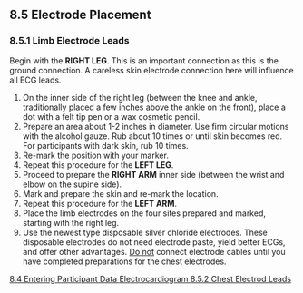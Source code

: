 ## 8.5 Electrode Placement

### 8.5.1 Limb Electrode Leads

Begin with the **RIGHT LEG**. This is an important connection as this is the ground connection. A careless skin electrode connection here will influence all ECG leads.

1. On the inner side of the right leg (between the knee and ankle, traditionally placed a few inches above the ankle on the front), place a dot with a felt tip pen or a wax cosmetic pencil.
2. Prepare an area about 1-2 inches in diameter. Use firm circular motions with the alcohol gauze. Rub about 10 times or until skin becomes red. For participants with dark skin, rub 10 times.
3. Re-mark the position with your marker.
4. Repeat this procedure for the **LEFT LEG**.
5. Proceed to prepare the **RIGHT ARM** inner side (between the wrist and elbow on the supine side).
6. Mark and prepare the skin and re-mark the location.
7. Repeat this procedure for the **LEFT ARM**.
8. Place the limb electrodes on the four sites prepared and marked, starting with the right leg.
9. Use the newest type disposable silver chloride electrodes. These disposable electrodes do not need electrode paste, yield better ECGs, and offer other advantages. <u>Do not</u> connect electrode cables until you have completed preparations for the chest electrodes.


<div class="center">
<div class="btn-group">
  <a href=":pages_path:/manuals/electrocardiogram/8-04-entering-ppt-data.md" class="btn btn-default">
    <span class="glyphicon glyphicon-chevron-left"></span>
    8.4 Entering Participant Data
  </a>

  <a href=":pages_path:/manuals/electrocardiogram" class="btn btn-default">
    <span class="glyphicon glyphicon-chevron-up"></span>
    Electrocardiogram
  </a>

  <a href=":pages_path:/manuals/electrocardiogram/8-05-02-01-electrodes-v1-v2.md" class="btn btn-success">
    8.5.2 Chest Electrod Leads
    <span class="glyphicon glyphicon-chevron-right"></span>
  </a>
</div>
</div>
